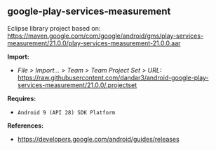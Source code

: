 ## google-play-services-measurement

Eclipse library project based on:<br/>
https://maven.google.com/com/google/android/gms/play-services-measurement/21.0.0/play-services-measurement-21.0.0.aar

**Import:**
- _File > Import... > Team > Team Project Set > URL:_<br/>
  https://raw.githubusercontent.com/dandar3/android-google-play-services-measurement/21.0.0/.projectset

**Requires:**
- `Android 9 (API 28) SDK Platform`

**References:**
- https://developers.google.com/android/guides/releases